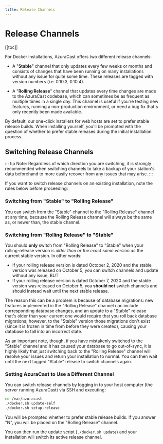 ```yaml
---
title: Release Channels
---
```


# Release Channels

[[toc]]

For Docker installations, AzuraCast offers two different release channels:

 - A "**Stable**" channel that only updates every few weeks or months and consists of changes that have been running on many installations without any issue for quite some time. These releases are tagged with version numbers (i.e. 0.10.3, 0.10.4).

 - A "**Rolling Release**" channel that updates every time changes are made to the AzuraCast codebase, which can sometimes be as frequent as multiple times in a single day. This channel is useful if you're testing new features, running a non-production environment, or need a bug fix that's only recently been made available.

By default, our one-click installers for web hosts are set to prefer stable release builds. When installing yourself, you'll be prompted with the question of whether to prefer stable releases during the initial installation process.

## Switching Release Channels

::: tip
Note: Regardless of which direction you are switching, it is strongly recommended when switching channels to take a backup of your station's data beforehand to more easily recover from any issues that may arise.
:::

If you want to switch release channels on an existing installation, note the rules below before proceeding:

### Switching from "Stable" to "Rolling Release"

You can switch from the "Stable" channel to the "Rolling Release" channel at any time, because the Rolling Release channel will always be the same as, or newer than, the stable channel.

### Switching from "Rolling Release" to "Stable"

You should **only** switch from "Rolling Release" to "Stable" when your rolling-release version is _older than or the exact same version as_ the current stable version. In other words:

 - If your rolling release version is dated October 2, 2020 and the stable version was released on October 5, you can switch channels and update without any issue, BUT
 - If your rolling release version is dated October 7, 2020 and the stable version was released on October 5, you **should not** switch channels and should instead wait until the next stable release.

The reason this can be a problem is because of database migrations: new features implemented in the "Rolling Release" channel can include corresponding database changes, and an update to a "Stable" release that's older than your current one would require that you roll back database migrations; however, to the "Stable" version those migrations don't exist (since it is frozen in time from before they were created), causing your database to fall into an incorrect state.

As an important note, though, if you have mistakenly switched to the "Stable" channel and it has caused your database to go out-of-sync, it is highly likely that just switching back to the "Rolling Release" channel will resolve your issues and return your installation to normal. You can then wait until the next tagged "Stable" release to switch channels again.

### Setting AzuraCast to Use a Different Channel

You can switch release channels by logging in to your host computer (the server running AzuraCast) via SSH and executing:

```bash
cd /var/azuracast
./docker.sh update-self
./docker.sh setup-release
```

You will be prompted whether to prefer stable release builds. If you answer "N", you will be placed on the "Rolling Release" channel.

You can then run the update script (`./docker.sh update`) and your installation will switch its active release channel.
